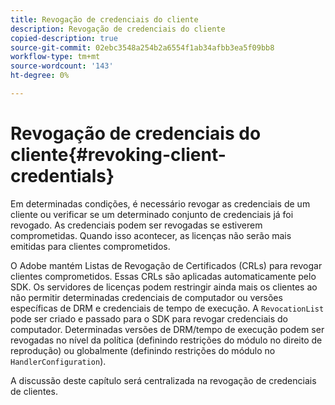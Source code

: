 ```yaml
---
title: Revogação de credenciais do cliente
description: Revogação de credenciais do cliente
copied-description: true
source-git-commit: 02ebc3548a254b2a6554f1ab34afbb3ea5f09bb8
workflow-type: tm+mt
source-wordcount: '143'
ht-degree: 0%

---
```


# Revogação de credenciais do cliente{#revoking-client-credentials}

Em determinadas condições, é necessário revogar as credenciais de um cliente ou verificar se um determinado conjunto de credenciais já foi revogado. As credenciais podem ser revogadas se estiverem comprometidas. Quando isso acontecer, as licenças não serão mais emitidas para clientes comprometidos.

O Adobe mantém Listas de Revogação de Certificados (CRLs) para revogar clientes comprometidos. Essas CRLs são aplicadas automaticamente pelo SDK. Os servidores de licenças podem restringir ainda mais os clientes ao não permitir determinadas credenciais de computador ou versões específicas de DRM e credenciais de tempo de execução. A `RevocationList` pode ser criado e passado para o SDK para revogar credenciais do computador. Determinadas versões de DRM/tempo de execução podem ser revogadas no nível da política (definindo restrições do módulo no direito de reprodução) ou globalmente (definindo restrições do módulo no `HandlerConfiguration`).

A discussão deste capítulo será centralizada na revogação de credenciais de clientes.
